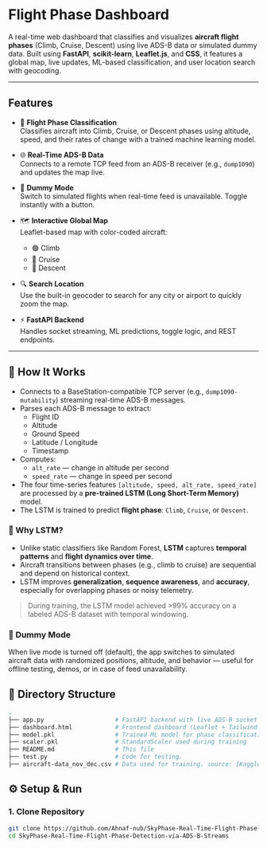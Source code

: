 # Flight Phase Dashboard

A real-time web dashboard that classifies and visualizes **aircraft flight phases** (Climb, Cruise, Descent) using live ADS-B data or simulated dummy data. Built using **FastAPI**, **scikit-learn**, **Leaflet.js**, and **CSS**, it features a global map, live updates, ML-based classification, and user location search with geocoding.

---

## Features

- 🔮 **Flight Phase Classification**  
  Classifies aircraft into Climb, Cruise, or Descent phases using altitude, speed, and their rates of change with a trained machine learning model.

- 🌐 **Real-Time ADS-B Data**  
  Connects to a remote TCP feed from an ADS-B receiver (e.g., `dump1090`) and updates the map live.

- 🧪 **Dummy Mode**  
  Switch to simulated flights when real-time feed is unavailable. Toggle instantly with a button.

- 🗺️ **Interactive Global Map**  
  Leaflet-based map with color-coded aircraft:
  - 🟢 Climb
  - 🔵 Cruise
  - 🔴 Descent

- 🔍 **Search Location**  
  Use the built-in geocoder to search for any city or airport to quickly zoom the map.

- ⚡ **FastAPI Backend**  
  Handles socket streaming, ML predictions, toggle logic, and REST endpoints.

---

## 🧠 How It Works

- Connects to a BaseStation-compatible TCP server (e.g., `dump1090-mutability`) streaming real-time ADS-B messages.
- Parses each ADS-B message to extract:
  - Flight ID
  - Altitude
  - Ground Speed
  - Latitude / Longitude
  - Timestamp
- Computes:
  - `alt_rate` — change in altitude per second
  - `speed_rate` — change in speed per second
- The four time-series features `[altitude, speed, alt_rate, speed_rate]` are processed by a **pre-trained LSTM (Long Short-Term Memory)** model.
- The LSTM is trained to predict **flight phase**: `Climb`, `Cruise`, or `Descent`.

### 🧠 Why LSTM?

- Unlike static classifiers like Random Forest, **LSTM** captures **temporal patterns** and **flight dynamics over time**.
- Aircraft transitions between phases (e.g., climb to cruise) are sequential and depend on historical context.
- LSTM improves **generalization**, **sequence awareness**, and **accuracy**, especially for overlapping phases or noisy telemetry.

> During training, the LSTM model achieved >99% accuracy on a labeled ADS-B dataset with temporal windowing.

### 🧪 Dummy Mode

When live mode is turned off (default), the app switches to simulated aircraft data with randomized positions, altitude, and behavior — useful for offline testing, demos, or in case of feed unavailability.

## 📁 Directory Structure

```bash
.
├── app.py                    # FastAPI backend with live ADS-B socket handler
├── dashboard.html            # Frontend dashboard (Leaflet + Tailwind UI)
├── model.pkl                 # Trained ML model for phase classification
├── scaler.pkl                # StandardScaler used during training
├── README.md                 # This file
├── test.py                   # Code for testing.
├── aircraft-data_nov_dec.csv # Data used for training. source: [Kaggle](https://www.kaggle.com/datasets/brianwarner/aircraft-data-from-nov-2022-through-dec-31-2022)
```

## ⚙️ Setup & Run

### 1. Clone Repository

```bash
git clone https://github.com/Ahnaf-nub/SkyPhase-Real-Time-Flight-Phase-Detection-via-ADS-B-Streams.git
cd SkyPhase-Real-Time-Flight-Phase-Detection-via-ADS-B-Streams
